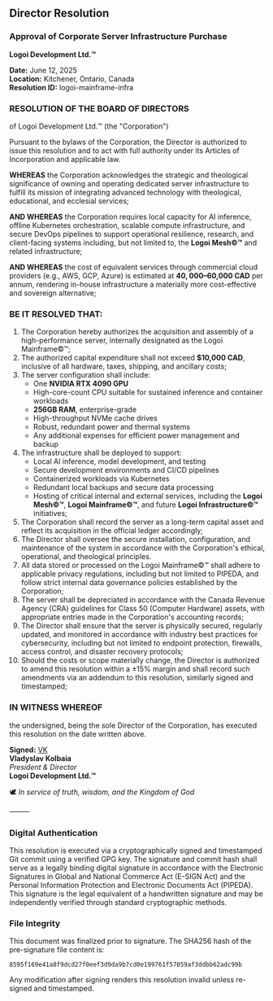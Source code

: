## Director Resolution

### Approval of Corporate Server Infrastructure Purchase

**Logoi Development Ltd.™**

**Date:** June 12, 2025  
**Location:** Kitchener, Ontario, Canada  
**Resolution ID:** logoi-mainframe-infra

### RESOLUTION OF THE BOARD OF DIRECTORS

of Logoi Development Ltd.™ (the "Corporation")

Pursuant to the bylaws of the Corporation, the Director is authorized to issue this resolution and to act with full authority under its Articles of Incorporation and applicable law.

**WHEREAS** the Corporation acknowledges the strategic and theological significance of owning and operating dedicated server infrastructure to fulfill its mission of integrating advanced technology with theological, educational, and ecclesial services;

**AND WHEREAS** the Corporation requires local capacity for AI inference, offline Kubernetes orchestration, scalable compute infrastructure, and secure DevOps pipelines to support operational resilience, research, and client-facing systems including, but not limited to, the **Logoi Mesh©™** and related infrastructure;

**AND WHEREAS** the cost of equivalent services through commercial cloud providers (e.g., AWS, GCP, Azure) is estimated at **$40,000–$60,000 CAD** per annum, rendering in-house infrastructure a materially more cost-effective and sovereign alternative;

### BE IT RESOLVED THAT:

1. The Corporation hereby authorizes the acquisition and assembly of a high-performance server, internally designated as the Logoi Mainframe©™;
2. The authorized capital expenditure shall not exceed **$10,000 CAD**, inclusive of all hardware, taxes, shipping, and ancillary costs;
3. The server configuration shall include:
   * One **NVIDIA RTX 4090 GPU**
   * High-core-count CPU suitable for sustained inference and container workloads
   * **256GB RAM**, enterprise-grade
   * High-throughput NVMe cache drives
   * Robust, redundant power and thermal systems
   * Any additional expenses for efficient power management and backup
4. The infrastructure shall be deployed to support:
   * Local AI inference, model development, and testing
   * Secure development environments and CI/CD pipelines
   * Containerized workloads via Kubernetes
   * Redundant local backups and secure data processing
   * Hosting of critical internal and external services, including the **Logoi Mesh©™**, **Logoi Mainframe©™**, and future **Logoi Infrastructure©™** initiatives;
5. The Corporation shall record the server as a long-term capital asset and reflect its acquisition in the official ledger accordingly;
6. The Director shall oversee the secure installation, configuration, and maintenance of the system in accordance with the Corporation's ethical, operational, and theological principles.
7. All data stored or processed on the Logoi Mainframe©™ shall adhere to applicable privacy regulations, including but not limited to PIPEDA, and follow strict internal data governance policies established by the Corporation;
8. The server shall be depreciated in accordance with the Canada Revenue Agency (CRA) guidelines for Class 50 (Computer Hardware) assets, with appropriate entries made in the Corporation's accounting records;
9. The Director shall ensure that the server is physically secured, regularly updated, and monitored in accordance with industry best practices for cybersecurity, including but not limited to endpoint protection, firewalls, access control, and disaster recovery protocols;
10. Should the costs or scope materially change, the Director is authorized to amend this resolution within a ±15% margin and shall record such amendments via an addendum to this resolution, similarly signed and timestamped;

### IN WITNESS WHEREOF

the undersigned, being the sole Director of the Corporation, has executed this resolution on the date written above.

**Signed:** [VK](#digital-authentication)  
**Vladyslav Kolbaia**  
*President & Director*  
**Logoi Development Ltd.™**  
  
🕊️ *In service of truth, wisdom, and the Kingdom of God*

⸻

### Digital Authentication

This resolution is executed via a cryptographically signed and timestamped Git commit using a verified GPG key. The signature and commit hash shall serve as a legally binding digital signature in accordance with the Electronic Signatures in Global and National Commerce Act (E-SIGN Act) and the Personal Information Protection and Electronic Documents Act (PIPEDA). This signature is the legal equivalent of a handwritten signature and may be independently verified through standard cryptographic methods.

### File Integrity

This document was finalized prior to signature. The SHA256 hash of the pre-signature file content is:

`8595f169e41a8f9dcd27f0eef3d9da9b7cd0e199761f57059af3ddbb62adc99b`

Any modification after signing renders this resolution invalid unless re-signed and timestamped.